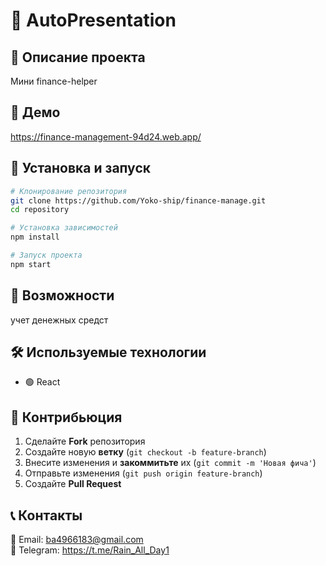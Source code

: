 # 🌟 AutoPresentation

&#x20; &#x20;

## 🚀 Описание проекта

Мини finance-helper 

## 🎥 Демо

https://finance-management-94d24.web.app/



## 🔧 Установка и запуск

```bash
# Клонирование репозитория
git clone https://github.com/Yoko-ship/finance-manage.git
cd repository

# Установка зависимостей
npm install

# Запуск проекта
npm start
```

## 📌 Возможности

учет денежных средст

## 🛠 Используемые технологии

- 🟢 React

## 🤝 Контрибьюция

1. Сделайте **Fork** репозитория
2. Создайте новую **ветку** (`git checkout -b feature-branch`)
3. Внесите изменения и **закоммитьте** их (`git commit -m 'Новая фича'`)
4. Отправьте изменения (`git push origin feature-branch`)
5. Создайте **Pull Request**


## 📞 Контакты

📧 Email: ba4966183@gmail.com\
💼 Telegram: https://t.me/Rain_All_Day1
